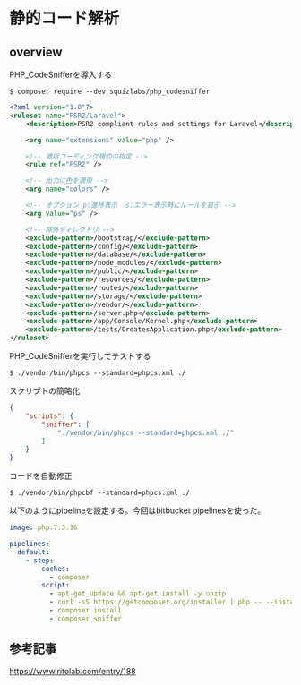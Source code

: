 # 静的コード解析

## overview

PHP_CodeSnifferを導入する

```
$ composer require --dev squizlabs/php_codesniffer
```

```xml:laravel/phpcs.xml
<?xml version="1.0"?>
<ruleset name="PSR2/Laravel">
    <description>PSR2 compliant rules and settings for Laravel</description>

    <arg name="extensions" value="php" />

    <!-- 適用コーディング規約の指定 -->
    <rule ref="PSR2" />

    <!-- 出力に色を適用 -->
    <arg name="colors" />

    <!-- オプション p:進捗表示  s:エラー表示時にルールを表示 -->
    <arg value="ps" />

    <!-- 除外ディレクトリ -->
    <exclude-pattern>/bootstrap/</exclude-pattern>
    <exclude-pattern>/config/</exclude-pattern>
    <exclude-pattern>/database/</exclude-pattern>
    <exclude-pattern>/node_modules/</exclude-pattern>
    <exclude-pattern>/public/</exclude-pattern>
    <exclude-pattern>/resources/</exclude-pattern>
    <exclude-pattern>/routes/</exclude-pattern>
    <exclude-pattern>/storage/</exclude-pattern>
    <exclude-pattern>/vendor/</exclude-pattern>
    <exclude-pattern>/server.php</exclude-pattern>
    <exclude-pattern>/app/Console/Kernel.php</exclude-pattern>
    <exclude-pattern>/tests/CreatesApplication.php</exclude-pattern>
</ruleset>
```

PHP_CodeSnifferを実行してテストする

```
$ ./vendor/bin/phpcs --standard=phpcs.xml ./
```

スクリプトの簡略化

```json:composer.json
{
    "scripts": {
        "sniffer": [
            "./vendor/bin/phpcs --standard=phpcs.xml ./"
        ]
    }
}
```

コードを自動修正

```
$ ./vendor/bin/phpcbf --standard=phpcs.xml ./
```

以下のようにpipelineを設定する。今回はbitbucket pipelinesを使った。

```yml
image: php:7.3.16

pipelines:
  default:
    - step:
        caches:
          - composer
        script:
          - apt-get update && apt-get install -y unzip
          - curl -sS https://getcomposer.org/installer | php -- --install-dir=/usr/local/bin --filename=composer
          - composer install
          - composer sniffer
```


## 参考記事

https://www.ritolab.com/entry/188
